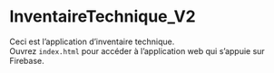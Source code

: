 # InventaireTechnique_V2

Ceci est l’application d’inventaire technique.  
Ouvrez `index.html` pour accéder à l’application web qui s’appuie sur Firebase.
